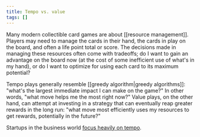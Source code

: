 ```yaml
---
title: Tempo vs. value
tags: []
---
```


Many modern collectible card games are about [[resource management]]. Players may need to manage the cards in their hand, the cards in play on the board, and often a life point total or score. The decisions made in managing these resources often come with tradeoffs; do I want to gain an advantage on the board now (at the cost of some inefficient use of what's in my hand), or do I want to optimize for using each card to its maximum potential?

Tempo plays generally resemble [[greedy algorithm|greedy algorithms]]: "what's the largest immediate impact I can make on the game?" In other words, "what move helps me the most right now?" Value plays, on the other hand, can attempt at investing in a strategy that can eventually reap greater rewards in the long run: "what move most efficiently uses my resources to get rewards, potentially in the future?"

Startups in the business world [focus heavily on tempo](https://abergseyeview.com/blog/2020/3/29/tempo-versus-value). 